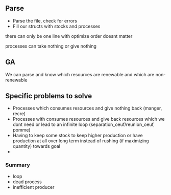 ## Parse

-   Parse the file, check for errors
-   Fill our structs with stocks and processes

there can only be one line with optimize
order doesnt matter

processes can take nothing or give nothing

## GA

We can parse and know which resources are renewable and which are non-renewable

## Specific problems to solve

-   Processes which consumes resources and give nothing back (manger, recre)
-   Processes with consumes resources and give back resources which we dont need or lead to an infinite loop (separation_oeuf/reunion_oeuf, pomme)
-   Having to keep some stock to keep higher production or have production at all over long term instead of rushing (if maximizing quantity) towards goal
-

### Summary

-   loop
-   dead process
-   inefficient producer
